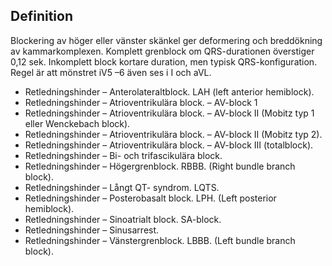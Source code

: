 ## Definition

Blockering av höger eller vänster skänkel ger deformering och breddökning av kammarkomplexen. Komplett grenblock om QRS-durationen överstiger 0,12 sek. Inkomplett block kortare duration, men typisk QRS-konfiguration. Regel är att mönstret iV5 –6 även ses i I och aVL.
- Retledningshinder – Anterolateraltblock. LAH (left anterior hemiblock).
- Retledningshinder – Atrioventrikulära block. – AV-block 1
- Retledningshinder – Atrioventrikulära block. – AV-block II (Mobitz typ 1 eller Wenckebach block).
- Retledningshinder – Atrioventrikulära block. – AV-block II (Mobitz typ 2).
- Retledningshinder – Atrioventrikulära block. – AV-block III (totalblock).
- Retledningshinder – Bi- och trifascikulära block.
- Retledningshinder – Högergrenblock. RBBB. (Right bundle branch block).
- Retledningshinder – Långt QT- syndrom. LQTS.
- Retledningshinder – Posterobasalt block. LPH. (Left posterior hemiblock).
- Retledningshinder – Sinoatrialt block. SA-block.
- Retledningshinder – Sinusarrest.
- Retledningshinder – Vänstergrenblock. LBBB. (Left bundle branch block).

